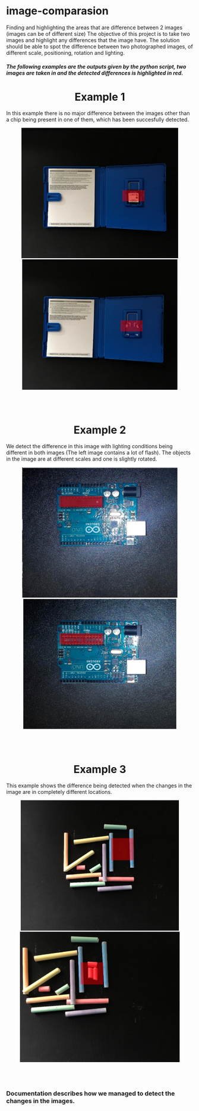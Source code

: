 # image-comparasion
Finding and highlighting the areas that are difference between 2 images (images can be of different size)
The objective of this project is to take two images and highlight any differences that the image have. The solution should be able to spot the difference between two photographed images, of different scale, positioning, rotation and lighting.

##### The following examples are the outputs given by the python script, two images are taken in and the detected differences is highlighted in red.
<h1 align="center" > Example 1</h1>

In this example there is no major difference between the images other than a chip being present in one of them, which has been succesfully detected.
<p align="center">
 <img src="READMEImages/game1.png" height="350"  >
 <img src="READMEImages/game2.png" height="350" >
</p>


<br>
<br>
<h1 align="center" > Example 2</h1>

We detect the difference in this image with lighting conditions being different in both images (The left image contains a lot of flash). The objects in the image are at different scales and one is slightly rotated.
<p align="center">
 <img src="READMEImages/chip1.png" height="350"  >
 <img src="READMEImages/chip2.png" height="350" >
</p>

<br>
<br>
<h1 align="center" > Example 3</h1>

This example shows the difference being detected when the changes in the image are in completely different locations.
<p align="center">
 <img src="READMEImages/chalk1.png" height="350"  >
 <img src="READMEImages/chalk2.png" height="350" >
</p>

<br>
<br>

### Documentation describes how we managed to detect the changes in the images.



